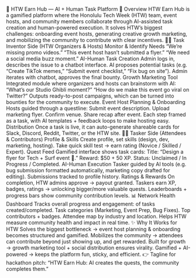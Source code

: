 🌺 HTW Earn Hub — AI + Human Task Platform 🎯 Overview HTW Earn Hub is a gamified platform where the Honolulu Tech Week (HTW) team, event hosts, and community members collaborate through AI-assisted task creation and human-powered execution. It solves HTW’s biggest challenges: onboarding event hosts, generating creative growth marketing, and mobilizing the community to contribute with clear incentives. 👩‍💼 Task Inventor Side (HTW Organizers & Hosts) Monitor & Identify Needs “We’re missing promo videos.” “This event host hasn’t submitted a flyer.” “We need a social media buzz moment.” AI-Human Task Creation Admin logs in, describes the issue to a chatbot interface. AI proposes potential tasks (e.g. “Create TikTok memes,” “Submit event checklist,” “Fix bug on site”). Admin iterates with chatbot, approves the final bounty. Growth Marketing Tool Integrated module where organizers and hosts can brainstorm with AI: “What’s our Studio Ghibli moment?” “How do we make this event go viral on Twitter?” Outputs ready-to-post campaigns, which can be turned into bounties for the community to execute. Event Host Planning & Onboarding Hosts guided through a questline: Submit event description. Upload marketing flyer. Confirm venue. Share recap after event. Each step framed as a task, with AI templates + feedback loops to make hosting easy. Distribution Once a task is live, it can auto-generate shareable cards for Slack, Discord, Reddit, Twitter, or the HTW site. 👨‍🎤 Tasker Side (Attendees & Contributors) Profile & Skills Create profile, set skills (design, dev, marketing, hosting). Take quick skill test → earn rating (Novice / Skilled / Expert). Quest Feed Gamified interface shows task cards: Title: “Design a flyer for Tech + Surf event 🌊.” Reward: $50 + 50 XP. Status: Unclaimed / In Progress / Completed. AI-Human Execution Tasker guided by AI tools (e.g. bug submission formatted automatically, marketing copy drafted for editing). Submissions tracked to profile history. Ratings & Rewards On completion, HTW admins approve → payout granted. Taskers earn XP, badges, ratings → unlocking bigger/more valuable quests. Leaderboards + progress bars show community contribution levels. 📊 Network Health Dashboard Tracks overall progress and engagement: of tasks created/completed. Task categories (Marketing, Event Prep, Bug Fixes). Top contributors + badges. Attendee map by industry and location. Helps HTW measure community health and impact in real time. ✨ Why It Works for HTW Solves the biggest bottleneck → event host planning & onboarding becomes structured and gamified. Mobilizes the community → attendees can contribute beyond just showing up, and get rewarded. Built for growth → growth marketing tool + social distribution ensures virality. Gamified + AI-powered → keeps the platform fun, sticky, and efficient. 👉 Tagline for hackathon pitch: “HTW Earn Hub: AI creates the quests, the community completes them.”